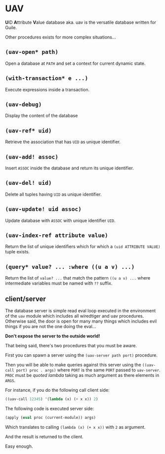 # UAV

**U**ID **A**ttribute **V**alue database aka. uav is the versatile database written for Guile.

Other procedures exists for more complex situations...

## `(uav-open* path)`

Open a database at `PATH` and set a context for current dynamic state.

## `(with-transaction* e ...)`

Execute expressions inside a transaction.

## `(uav-debug)`

Display the content of the database

## `(uav-ref* uid)`

Retrieve the association that has `UID` as unique identifier.

## `(uav-add! assoc)`

Insert `ASSOC` inside the database and return its unique identifier.

## `(uav-del! uid)`

Delete all tuples having `UID` as unique identifier.

## `(uav-update! uid assoc)`

Update database with `ASSOC` with unique identifier `UID`.

## `(uav-index-ref attribute value)`

Return the list of unique identifiers which for which a
`(uid ATTRIBUTE VALUE)` tuple exists.

## `(query* value? ... :where ((u a v) ...)`

Return the list of `value? ...` that match the pattern `((u a v) ...`
where intermediate variables must be named with `??` suffix.

## client/server

The database server is simple read eval loop executed in the
environment of the `uav` module which includes all wiredtiger and uav
procedures. Otherwise said, the door is open for many many things which
includes evil things if you are not the one doing the eval...

**Don't expose the server to the outside world!**

That being said, there's two procedures that you must be aware.

First you can spawn a server using the `(uav-server path port)`
procedure.

Then you will be able to make queries against this server using the
`((uav-call port) proc . args)` where `PORT` is the same `PORT` passed
to `uav-server`. `PROC` must be *quoted lambda* taking as much
argument as there elements in `ARGS`.

For instance, if you do the following call client side:

```scheme
((uav-call 12345) '(lambda (x) (+ x x)) 2)
```

The following code is executed server side:

```scheme
(apply (eval proc (current-module)) args)
```

Which translates to calling `(lambda (x) (+ x x))` with `2` as argument.

And the result is returned to the client.

Easy enough.
